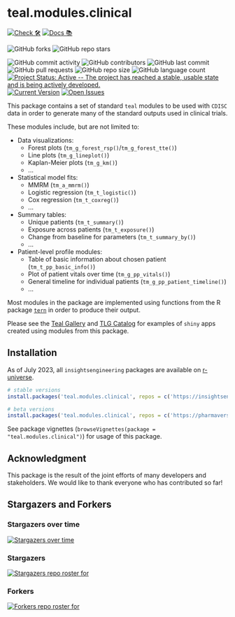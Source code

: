 # teal.modules.clinical

<!-- start badges -->
[![Check 🛠](https://github.com/insightsengineering/teal.modules.clinical/actions/workflows/check.yaml/badge.svg)](https://insightsengineering.github.io/teal.modules.clinical/main/unit-test-report/) [![Docs 📚](https://github.com/insightsengineering/teal.modules.clinical/actions/workflows/docs.yaml/badge.svg)](https://insightsengineering.github.io/teal.modules.clinical/)

![GitHub forks](https://img.shields.io/github/forks/insightsengineering/teal.modules.clinical?style=social)
![GitHub repo stars](https://img.shields.io/github/stars/insightsengineering/teal.modules.clinical?style=social)

![GitHub commit activity](https://img.shields.io/github/commit-activity/m/insightsengineering/teal.modules.clinical)
![GitHub contributors](https://img.shields.io/github/contributors/insightsengineering/teal.modules.clinical)
![GitHub last commit](https://img.shields.io/github/last-commit/insightsengineering/teal.modules.clinical)
![GitHub pull requests](https://img.shields.io/github/issues-pr/insightsengineering/teal.modules.clinical)
![GitHub repo size](https://img.shields.io/github/repo-size/insightsengineering/teal.modules.clinical)
![GitHub language count](https://img.shields.io/github/languages/count/insightsengineering/teal.modules.clinical)
[![Project Status: Active -- The project has reached a stable, usable state and is being actively developed.](https://www.repostatus.org/badges/latest/active.svg)](https://www.repostatus.org/#active)
[![Current Version](https://img.shields.io/github/r-package/v/insightsengineering/teal.modules.clinical/main?color=purple&label=package%20version)](https://github.com/insightsengineering/teal.modules.clinical/tree/main)
[![Open Issues](https://img.shields.io/github/issues-raw/insightsengineering/teal.modules.clinical?color=red&label=open%20issues)](https://github.com/insightsengineering/teal.modules.clinical/issues?q=is%3Aissue+is%3Aopen+sort%3Aupdated-desc)
<!-- end badges -->

This package contains a set of standard `teal` modules to be used with `CDISC` data in order to generate many of the standard outputs used in clinical trials.

These modules include, but are not limited to:

<!-- markdownlint-disable MD007 MD030 -->
-   Data visualizations:
    -   Forest plots (`tm_g_forest_rsp()`/`tm_g_forest_tte()`)
    -   Line plots (`tm_g_lineplot()`)
    -   Kaplan-Meier plots (`tm_g_km()`)
    -   ...
-   Statistical model fits:
    -   MMRM (`tm_a_mmrm()`)
    -   Logistic regression (`tm_t_logistic()`)
    -   Cox regression (`tm_t_coxreg()`)
    -   ...
-   Summary tables:
    -   Unique patients (`tm_t_summary()`)
    -   Exposure across patients (`tm_t_exposure()`)
    -   Change from baseline for parameters (`tm_t_summary_by()`)
    -   ...
-   Patient-level profile modules:
    -   Table of basic information about chosen patient (`tm_t_pp_basic_info()`)
    -   Plot of patient vitals over time (`tm_g_pp_vitals()`)
    -   General timeline for individual patients (`tm_g_pp_patient_timeline()`)
    -   ...

<!-- markdownlint-enable MD007 MD030 -->

Most modules in the package are implemented using functions from the R package [`tern`](https://insightsengineering.github.io/tern/) in order to produce their output.

Please see the [Teal Gallery](https://insightsengineering.github.io/teal.gallery/) and [TLG Catalog](https://insightsengineering.github.io/tlg-catalog/) for examples of `shiny` apps created using modules from this package.

## Installation

As of July 2023, all `insightsengineering` packages are available on [r-universe](https://r-universe.dev/).

```r
# stable versions
install.packages('teal.modules.clinical', repos = c('https://insightsengineering.r-universe.dev', 'https://cloud.r-project.org'))

# beta versions
install.packages('teal.modules.clinical', repos = c('https://pharmaverse.r-universe.dev', 'https://cloud.r-project.org'))
```

See package vignettes (`browseVignettes(package = "teal.modules.clinical")`) for usage of this package.

## Acknowledgment

This package is the result of the joint efforts of many developers and stakeholders. We would like to thank everyone who has contributed so far!

## Stargazers and Forkers

### Stargazers over time

[![Stargazers over time](https://starchart.cc/insightsengineering/teal.modules.clinical.svg)](https://starchart.cc/insightsengineering/teal.modules.clinical)

### Stargazers

[![Stargazers repo roster for](https://reporoster.com/stars/insightsengineering/teal.modules.clinical)](https://github.com/insightsengineering/teal.modules.clinical/stargazers)

### Forkers

[![Forkers repo roster for](https://reporoster.com/forks/insightsengineering/teal.modules.clinical)](https://github.com/insightsengineering/teal.modules.clinical/network/members)
